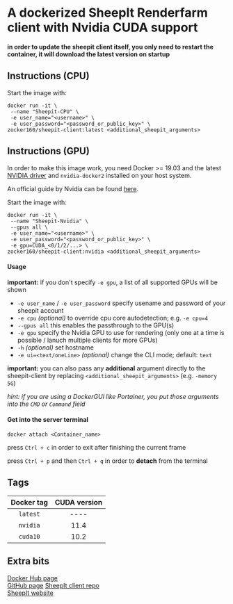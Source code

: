 # A dockerized SheepIt Renderfarm client with Nvidia CUDA support

**in order to update the sheepit client itself, you only need to restart the container, it will download the latest version on startup**

## Instructions (CPU)

Start the image with:
```
docker run -it \
 --name "Sheepit-CPU" \
 -e user_name="<username>" \
 -e user_password="<password_or_public_key>" \
zocker160/sheepit-client:latest <additional_sheepit_arguments>
```

## Instructions (GPU)

In order to make this image work, you need Docker >= 19.03 and the latest [NVIDIA driver](https://github.com/NVIDIA/nvidia-docker/wiki/Frequently-Asked-Questions#how-do-i-install-the-nvidia-driver) and `nvidia-docker2` installed on your host system.

An official guide by Nvidia can be found [here](https://docs.nvidia.com/datacenter/cloud-native/container-toolkit/install-guide.html#installing-on-ubuntu-and-debian).

Start the image with:

```
docker run -it \
 --name "Sheepit-Nvidia" \
 --gpus all \
 -e user_name="<username>" \
 -e user_password="<password_or_public_key>" \
 -e gpu=CUDA_<0/1/2/...> \
zocker160/sheepit-client:nvidia <additional_sheepit_arguments>
```

#### Usage

**important:** if you don't specify `-e gpu`,  a list of all supported GPUs will be shown

- `-e user_name` / `-e user_password` specify usename and password of your sheepit account
- `-e cpu` *(optional)* to override cpu core autodetection; e.g. `-e cpu=4`
- `--gpus all` this enables the passthrough to the GPU(s)
- `-e gpu` specify the Nvidia GPU to use for rendering (only one at a time is possible / lanuch multiple clients for more GPUs)
- `-h` *(optional)* set hostname
- `-e ui=<text/oneLine>` *(optional)* change the CLI mode; default: `text`

**important:** you can also pass any **additional** argument directly to the sheepit-client by replacing `<additional_sheepit_arguments>` (e.g. `-memory 5G`)

*hint: if you are using a DockerGUI like Portainer, you put those arguments into the `CMD` or `Command` field*

#### Get into the server terminal

```
docker attach <Container_name>
```

press `Ctrl + c` in order to exit after finishing the current frame

press `Ctrl + p` and then `Ctrl + q` in order to **detach** from the terminal

## Tags

| Docker tag | CUDA version |
|:----------:|:------------:|
| `latest`   | ----         |
| `nvidia`   | 11.4         |
| `cuda10`   | 10.2         |

## Extra bits

[Docker Hub page](https://hub.docker.com/r/zocker160/sheepit-client)  
[GitHub page](https://github.com/zocker-160/sheepit-docker)
[SheepIt client repo](https://gitlab.com/sheepitrenderfarm/client/)  
[SheepIt website](https://www.sheepit-renderfarm.com/)
